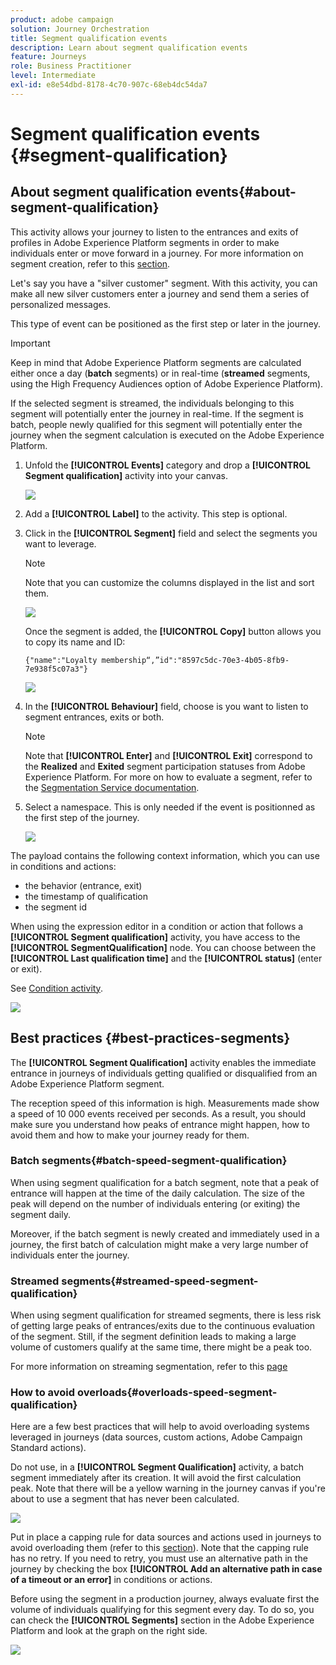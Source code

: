 ```yaml
---
product: adobe campaign
solution: Journey Orchestration
title: Segment qualification events
description: Learn about segment qualification events
feature: Journeys
role: Business Practitioner
level: Intermediate
exl-id: e8e54dbd-8178-4c70-907c-68eb4dc54da7
---
```

# Segment qualification events {#segment-qualification}

## About segment qualification events{#about-segment-qualification}

This activity allows your journey to listen to the entrances and exits of profiles in Adobe Experience Platform segments in order to make individuals enter or move forward in a journey. For more information on segment creation, refer to this [section](../segment/about-segments.md).

Let's say you have a "silver customer" segment. With this activity, you can make all new silver customers enter a journey and send them a series of personalized messages.

This type of event can be positioned as the first step or later in the journey.

>[!IMPORTANT]
>
>Keep in mind that Adobe Experience Platform segments are calculated either once a day (**batch** segments) or in real-time (**streamed** segments, using the High Frequency Audiences option of Adobe Experience Platform).
>
>If the selected segment is streamed, the individuals belonging to this segment will potentially enter the journey in real-time. If the segment is batch, people newly qualified for this segment will potentially enter the journey when the segment calculation is executed on the Adobe Experience Platform.


1. Unfold the **[!UICONTROL Events]** category and drop a **[!UICONTROL Segment qualification]** activity into your canvas.

   ![](../assets/segment5.png)

1. Add a **[!UICONTROL Label]** to the activity. This step is optional.

1. Click in the **[!UICONTROL Segment]** field and select the segments you want to leverage.

   >[!NOTE]
   >
   >Note that you can customize the columns displayed in the list and sort them.

   ![](../assets/segment6.png)

   Once the segment is added, the **[!UICONTROL Copy]** button allows you to copy its name and ID:

   `{"name":"Loyalty membership“,”id":"8597c5dc-70e3-4b05-8fb9-7e938f5c07a3"}`

   ![](../assets/segment-copy.png)

1. In the **[!UICONTROL Behaviour]** field, choose is you want to listen to segment entrances, exits or both.

   >[!NOTE]
   >
   >Note that **[!UICONTROL Enter]** and **[!UICONTROL Exit]** correspond to the **Realized** and **Exited** segment participation statuses from Adobe Experience Platform. For more on how to evaluate a segment, refer to the [Segmentation Service documentation](https://experienceleague.adobe.com/docs/experience-platform/segmentation/tutorials/evaluate-a-segment.html?lang=en#interpret-segment-results). 

1. Select a namespace. This is only needed if the event is positionned as the first step of the journey.

   ![](../assets/segment7.png)

The payload contains the following context information, which you can use in conditions and actions:

* the behavior (entrance, exit)
* the timestamp of qualification
* the segment id

When using the expression editor in a condition or action that follows a **[!UICONTROL Segment qualification]** activity, you have access to the **[!UICONTROL SegmentQualification]** node. You can choose between the **[!UICONTROL Last qualification time]** and the **[!UICONTROL status]** (enter or exit).

See [Condition activity](../building-journeys/condition-activity.md#about_condition).

![](../assets/segment8.png)

## Best practices {#best-practices-segments}

The **[!UICONTROL Segment Qualification]** activity enables the immediate entrance in journeys of individuals getting qualified or disqualified from an Adobe Experience Platform segment.

The reception speed of this information is high. Measurements made show a speed of 10 000 events received per seconds. As a result, you should make sure you understand how peaks of entrance might happen, how to avoid them and how to make your journey ready for them.

### Batch segments{#batch-speed-segment-qualification}

When using segment qualification for a batch segment, note that a peak of entrance will happen at the time of the daily calculation. The size of the peak will depend on the number of individuals entering (or exiting) the segment daily.

Moreover, if the batch segment is newly created and immediately used in a journey, the first batch of calculation might make a very large number of individuals enter the journey.

### Streamed segments{#streamed-speed-segment-qualification}

When using segment qualification for streamed segments, there is less risk of getting large peaks of entrances/exits due to the continuous evaluation of the segment. Still, if the segment definition leads to making a large volume of customers qualify at the same time, there might be a peak too. 

For more information on streaming segmentation, refer to this [page](https://experienceleague.adobe.com/docs/experience-platform/segmentation/api/streaming-segmentation.html#api)

### How to avoid overloads{#overloads-speed-segment-qualification}

Here are a few best practices that will help to avoid overloading systems leveraged in journeys (data sources, custom actions, Adobe Campaign Standard actions).

Do not use, in a **[!UICONTROL Segment Qualification]** activity, a batch segment immediately after its creation. It will avoid the first calculation peak. Note that there will be a yellow warning in the journey canvas if you're about to use a segment that has never been calculated.

![](../assets/segment-error.png)

Put in place a capping rule for data sources and actions used in journeys to avoid overloading them (refer to this [section](../api/capping.md)). Note that the capping rule has no retry. If you need to retry, you must use an alternative path in the journey by checking the box **[!UICONTROL Add an alternative path in case of a timeout or an error]** in conditions or actions.

Before using the segment in a production journey, always evaluate first the volume of individuals qualifying for this segment every day. To do so, you can check the **[!UICONTROL Segments]** section in the Adobe Experience Platform and look at the graph on the right side.

![](../assets/segment-overload.png)
